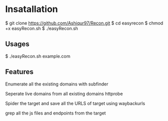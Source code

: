 
# Insatallation

$ git clone https://github.com/Ashiqur97/Recon.git
$ cd easyrecon
$ chmod +x easyRecon.sh
$ ./easyRecon.sh

## Usages

$ ./easyRecon.sh example.com
    
## Features

Enumerate all the existing domains with subfinder

Seperate live domains from all existing domains httprobe

Spider the target and save all the URLS of target using waybackurls

grep all the js files and endpoints from the target



